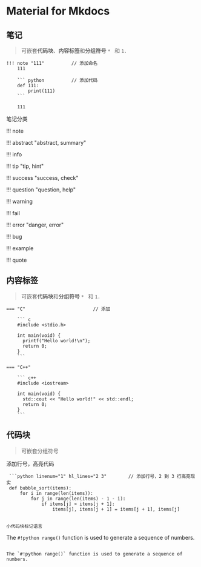 # Material for Mkdocs

## 笔记

> 可嵌套**代码块**、**内容标签**和**分组符号** `* ` 和 `1. `

```
!!! note "111"          // 添加命名
    111

    ``` python          // 添加代码
    def 111:
        print(111)
    ```

    111
```

笔记分类

!!! note

!!! abstract "abstract, summary"

!!! info

!!! tip "tip, hint"

!!! success "success, check"

!!! question "question, help"

!!! warning

!!! fail

!!! error "danger, error"

!!! bug

!!! example

!!! quote

## 内容标签

> 可嵌套**代码块**和**分组符号** `* ` 和 `1. `

```
=== "C"                         // 添加

    ``` c
    #include <stdio.h>

    int main(void) {
      printf("Hello world!\n");
      return 0;
    }
    ```

=== "C++"

    ``` c++
    #include <iostream>

    int main(void) {
      std::cout << "Hello world!" << std::endl;
      return 0;
    }
    ```
```

## 代码块

> 可嵌套分组符号

添加行号，高亮代码

```
 ```python linenum="1" hl_lines="2 3"        // 添加行号，2 到 3 行高亮现实
 def bubble_sort(items):
     for i in range(len(items)):
         for j in range(len(items) - 1 - i):
             if items[j] > items[j + 1]:
                 items[j], items[j + 1] = items[j + 1], items[j]
 ```
```

小代码块标记语言

```
The `#!python range()` function is used to generate a sequence of numbers.
```

The `#!python range()` function is used to generate a sequence of numbers.